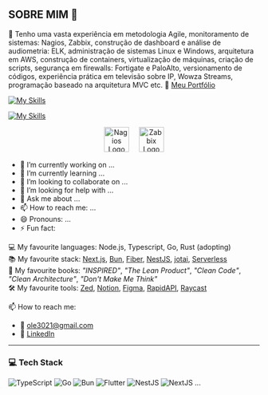 ## SOBRE MIM 👋
🧠 Tenho uma vasta experiência em metodologia Agile, monitoramento de sistemas: Nagios, Zabbix, construção de dashboard e análise de audiometria: ELK, administração de sistemas Linux e Windows, arquitetura em AWS, construção de containers, virtualização de máquinas, criação de scripts, segurança em firewalls: Fortigate e PaloAlto, versionamento de códigos, experiência prática em televisão sobre IP, Wowza Streams, programação baseado na arquitetura MVC etc.
🔗 [Meu Portfólio](https://acaluege.github.io/portfolio/)

[![My Skills](https://skillicons.dev/icons?i=php,js,html,css,aws)](https://skillicons.dev)

[![My Skills](https://skillicons.dev/icons?i=fo,js,html,css)](https://skillicons.dev)




<p align="center">
  <img src="https://upload.wikimedia.org/wikipedia/commons/1/16/Nagios_logo.svg" alt="Nagios Logo" height="50"/>
  &nbsp;&nbsp;&nbsp;
  <img src="https://commons.wikimedia.org/wiki/File:Zabbix_logo_square.svg" alt="Zabbix Logo" height="50"/>
</p>

- 🔭 I’m currently working on ...
- 🌱 I’m currently learning ...
- 👯 I’m looking to collaborate on ...
- 🤔 I’m looking for help with ...
- 💬 Ask me about ...
- 📫 How to reach me: ...
- 😄 Pronouns: ...
- ⚡ Fun fact: 

💻 My favourite languages: Node.js, Typescript, Go, Rust (adopting)  
📚 My favourite stack: [Next.js](https://nextjs.org), [Bun](https://bun.sh), [Fiber](https://gofiber.io), [NestJS](https://nestjs.com), [jotai](https://jotai.org), [Serverless](https://www.serverless.com)  
📖 My favourite books: _"INSPIRED"_, _"The Lean Product"_, _"Clean Code"_, _"Clean Architecture"_, _"Don't Make Me Think"_  
🛠️ My favourite tools: [Zed](https://zed.dev), [Notion](https://notion.so), [Figma](https://figma.com), [RapidAPI](https://rapidapi.com), [Raycast](https://raycast.com)  

📫 How to reach me:  
- 📧 [ole3021@gmail.com](mailto:ole3021@gmail.com)  
- 🔗 [LinkedIn](https://linkedin.com/in/seu-nome-aqui)

---

### 💻 Tech Stack

![TypeScript](https://img.shields.io/badge/TS-007ACC?style=flat&logo=typescript&logoColor=white)
![Go](https://img.shields.io/badge/Go-00ADD8?style=flat&logo=go&logoColor=white)
![Bun](https://img.shields.io/badge/Bun-000000?style=flat&logo=bun&logoColor=white)
![Flutter](https://img.shields.io/badge/Flutter-02569B?style=flat&logo=flutter&logoColor=white)
![NestJS](https://img.shields.io/badge/NestJS-E0234E?style=flat&logo=nestjs&logoColor=white)
![NextJS](https://img.shields.io/badge/NextJS-000000?style=flat&logo=next.js&logoColor=white)
...

